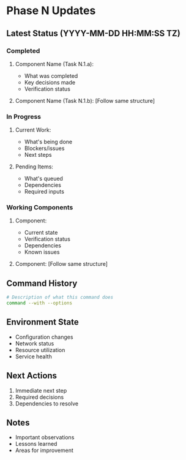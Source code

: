 # Phase N Updates

## Latest Status (YYYY-MM-DD HH:MM:SS TZ)

### Completed
1. Component Name (Task N.1.a):
   - What was completed
   - Key decisions made
   - Verification status

2. Component Name (Task N.1.b):
   [Follow same structure]

### In Progress
1. Current Work:
   - What's being done
   - Blockers/issues
   - Next steps

2. Pending Items:
   - What's queued
   - Dependencies
   - Required inputs

### Working Components
1. Component:
   - Current state
   - Verification status
   - Dependencies
   - Known issues

2. Component:
   [Follow same structure]

## Command History
```bash
# Description of what this command does
command --with --options
```

## Environment State
- Configuration changes
- Network status
- Resource utilization
- Service health

## Next Actions
1. Immediate next step
2. Required decisions
3. Dependencies to resolve

## Notes
- Important observations
- Lessons learned
- Areas for improvement 